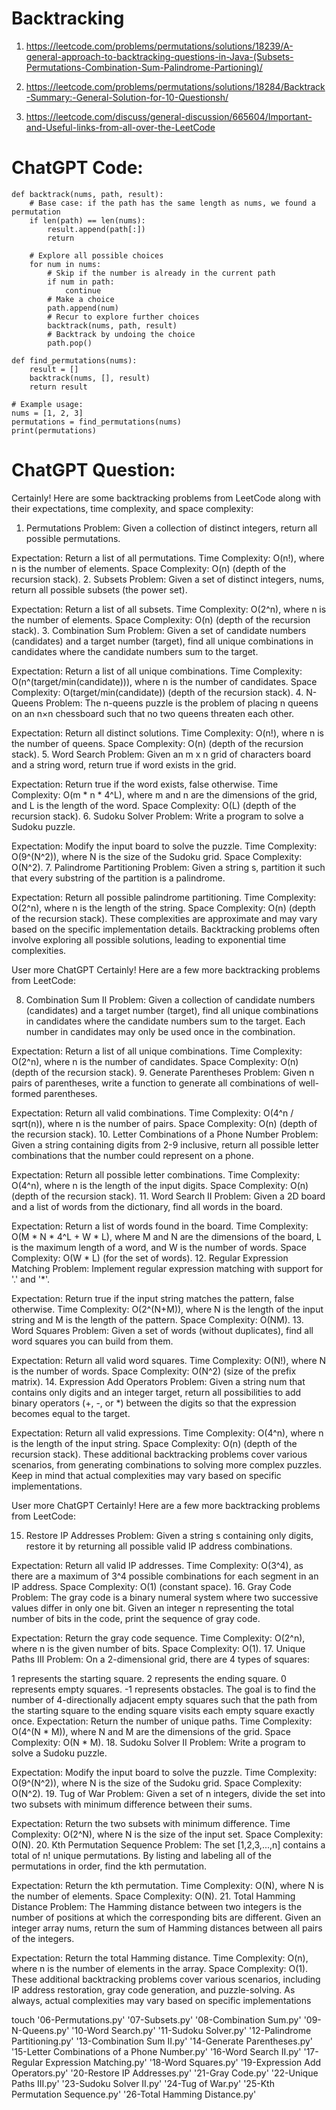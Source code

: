 # Backtracking

1. https://leetcode.com/problems/permutations/solutions/18239/A-general-approach-to-backtracking-questions-in-Java-(Subsets-Permutations-Combination-Sum-Palindrome-Partioning)/

2. https://leetcode.com/problems/permutations/solutions/18284/Backtrack-Summary:-General-Solution-for-10-Questionsh/

3. https://leetcode.com/discuss/general-discussion/665604/Important-and-Useful-links-from-all-over-the-LeetCode



# ChatGPT Code:

```
def backtrack(nums, path, result):
    # Base case: if the path has the same length as nums, we found a permutation
    if len(path) == len(nums):
        result.append(path[:])
        return

    # Explore all possible choices
    for num in nums:
        # Skip if the number is already in the current path
        if num in path:
            continue
        # Make a choice
        path.append(num)
        # Recur to explore further choices
        backtrack(nums, path, result)
        # Backtrack by undoing the choice
        path.pop()

def find_permutations(nums):
    result = []
    backtrack(nums, [], result)
    return result

# Example usage:
nums = [1, 2, 3]
permutations = find_permutations(nums)
print(permutations)

```





# ChatGPT Question:
Certainly! Here are some backtracking problems from LeetCode along with their expectations, time complexity, and space complexity:

1. Permutations
Problem: Given a collection of distinct integers, return all possible permutations.

Expectation: Return a list of all permutations.
Time Complexity: O(n!), where n is the number of elements.
Space Complexity: O(n) (depth of the recursion stack).
2. Subsets
Problem: Given a set of distinct integers, nums, return all possible subsets (the power set).

Expectation: Return a list of all subsets.
Time Complexity: O(2^n), where n is the number of elements.
Space Complexity: O(n) (depth of the recursion stack).
3. Combination Sum
Problem: Given a set of candidate numbers (candidates) and a target number (target), find all unique combinations in candidates where the candidate numbers sum to the target.

Expectation: Return a list of all unique combinations.
Time Complexity: O(n^(target/min(candidate))), where n is the number of candidates.
Space Complexity: O(target/min(candidate)) (depth of the recursion stack).
4. N-Queens
Problem: The n-queens puzzle is the problem of placing n queens on an n×n chessboard such that no two queens threaten each other.

Expectation: Return all distinct solutions.
Time Complexity: O(n!), where n is the number of queens.
Space Complexity: O(n) (depth of the recursion stack).
5. Word Search
Problem: Given an m x n grid of characters board and a string word, return true if word exists in the grid.

Expectation: Return true if the word exists, false otherwise.
Time Complexity: O(m * n * 4^L), where m and n are the dimensions of the grid, and L is the length of the word.
Space Complexity: O(L) (depth of the recursion stack).
6. Sudoku Solver
Problem: Write a program to solve a Sudoku puzzle.

Expectation: Modify the input board to solve the puzzle.
Time Complexity: O(9^(N^2)), where N is the size of the Sudoku grid.
Space Complexity: O(N^2).
7. Palindrome Partitioning
Problem: Given a string s, partition it such that every substring of the partition is a palindrome.

Expectation: Return all possible palindrome partitioning.
Time Complexity: O(2^n), where n is the length of the string.
Space Complexity: O(n) (depth of the recursion stack).
These complexities are approximate and may vary based on the specific implementation details. Backtracking problems often involve exploring all possible solutions, leading to exponential time complexities.



User
more 
ChatGPT
Certainly! Here are a few more backtracking problems from LeetCode:

8. Combination Sum II
Problem: Given a collection of candidate numbers (candidates) and a target number (target), find all unique combinations in candidates where the candidate numbers sum to the target. Each number in candidates may only be used once in the combination.

Expectation: Return a list of all unique combinations.
Time Complexity: O(2^n), where n is the number of candidates.
Space Complexity: O(n) (depth of the recursion stack).
9. Generate Parentheses
Problem: Given n pairs of parentheses, write a function to generate all combinations of well-formed parentheses.

Expectation: Return all valid combinations.
Time Complexity: O(4^n / sqrt(n)), where n is the number of pairs.
Space Complexity: O(n) (depth of the recursion stack).
10. Letter Combinations of a Phone Number
Problem: Given a string containing digits from 2-9 inclusive, return all possible letter combinations that the number could represent on a phone.

Expectation: Return all possible letter combinations.
Time Complexity: O(4^n), where n is the length of the input digits.
Space Complexity: O(n) (depth of the recursion stack).
11. Word Search II
Problem: Given a 2D board and a list of words from the dictionary, find all words in the board.

Expectation: Return a list of words found in the board.
Time Complexity: O(M * N * 4^L + W * L), where M and N are the dimensions of the board, L is the maximum length of a word, and W is the number of words.
Space Complexity: O(W * L) (for the set of words).
12. Regular Expression Matching
Problem: Implement regular expression matching with support for '.' and '*'.

Expectation: Return true if the input string matches the pattern, false otherwise.
Time Complexity: O(2^(N+M)), where N is the length of the input string and M is the length of the pattern.
Space Complexity: O(NM).
13. Word Squares
Problem: Given a set of words (without duplicates), find all word squares you can build from them.

Expectation: Return all valid word squares.
Time Complexity: O(N!), where N is the number of words.
Space Complexity: O(N^2) (size of the prefix matrix).
14. Expression Add Operators
Problem: Given a string num that contains only digits and an integer target, return all possibilities to add binary operators (+, -, or *) between the digits so that the expression becomes equal to the target.

Expectation: Return all valid expressions.
Time Complexity: O(4^n), where n is the length of the input string.
Space Complexity: O(n) (depth of the recursion stack).
These additional backtracking problems cover various scenarios, from generating combinations to solving more complex puzzles. Keep in mind that actual complexities may vary based on specific implementations.

User
more 
ChatGPT
Certainly! Here are a few more backtracking problems from LeetCode:

15. Restore IP Addresses
Problem: Given a string s containing only digits, restore it by returning all possible valid IP address combinations.

Expectation: Return all valid IP addresses.
Time Complexity: O(3^4), as there are a maximum of 3^4 possible combinations for each segment in an IP address.
Space Complexity: O(1) (constant space).
16. Gray Code
Problem: The gray code is a binary numeral system where two successive values differ in only one bit. Given an integer n representing the total number of bits in the code, print the sequence of gray code.

Expectation: Return the gray code sequence.
Time Complexity: O(2^n), where n is the given number of bits.
Space Complexity: O(1).
17. Unique Paths III
Problem: On a 2-dimensional grid, there are 4 types of squares:

1 represents the starting square.
2 represents the ending square.
0 represents empty squares.
-1 represents obstacles.
The goal is to find the number of 4-directionally adjacent empty squares such that the path from the starting square to the ending square visits each empty square exactly once.
Expectation: Return the number of unique paths.
Time Complexity: O(4^(N * M)), where N and M are the dimensions of the grid.
Space Complexity: O(N * M).
18. Sudoku Solver II
Problem: Write a program to solve a Sudoku puzzle.

Expectation: Modify the input board to solve the puzzle.
Time Complexity: O(9^(N^2)), where N is the size of the Sudoku grid.
Space Complexity: O(N^2).
19. Tug of War
Problem: Given a set of n integers, divide the set into two subsets with minimum difference between their sums.

Expectation: Return the two subsets with minimum difference.
Time Complexity: O(2^N), where N is the size of the input set.
Space Complexity: O(N).
20. Kth Permutation Sequence
Problem: The set [1,2,3,...,n] contains a total of n! unique permutations. By listing and labeling all of the permutations in order, find the kth permutation.

Expectation: Return the kth permutation.
Time Complexity: O(N), where N is the number of elements.
Space Complexity: O(N).
21. Total Hamming Distance
Problem: The Hamming distance between two integers is the number of positions at which the corresponding bits are different. Given an integer array nums, return the sum of Hamming distances between all pairs of the integers.

Expectation: Return the total Hamming distance.
Time Complexity: O(n), where n is the number of elements in the array.
Space Complexity: O(1).
These additional backtracking problems cover various scenarios, including IP address restoration, gray code generation, and puzzle-solving. As always, actual complexities may vary based on specific implementations



touch '06-Permutations.py' '07-Subsets.py' '08-Combination Sum.py' '09-N-Queens.py' '10-Word Search.py' '11-Sudoku Solver.py' '12-Palindrome Partitioning.py' '13-Combination Sum II.py' '14-Generate Parentheses.py' '15-Letter Combinations of a Phone Number.py' '16-Word Search II.py' '17-Regular Expression Matching.py' '18-Word Squares.py' '19-Expression Add Operators.py' '20-Restore IP Addresses.py' '21-Gray Code.py' '22-Unique Paths III.py' '23-Sudoku Solver II.py' '24-Tug of War.py' '25-Kth Permutation Sequence.py' '26-Total Hamming Distance.py'